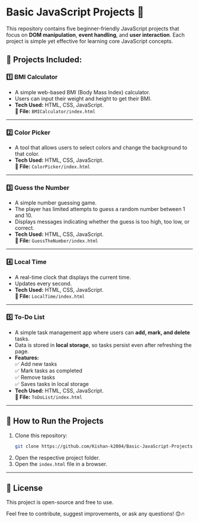# **Basic JavaScript Projects 🚀**  

This repository contains five beginner-friendly JavaScript projects that focus on **DOM manipulation**, **event handling**, and **user interaction**. Each project is simple yet effective for learning core JavaScript concepts.  

## **📌 Projects Included:**  

### 1️⃣ **BMI Calculator**  
   - A simple web-based BMI (Body Mass Index) calculator.  
   - Users can input their weight and height to get their BMI.  
   - **Tech Used:** HTML, CSS, JavaScript.  
   **📂 File:** `BMICalculator/index.html`  

---

### 2️⃣ **Color Picker**  
   - A tool that allows users to select colors and change the background to that color.  
   - **Tech Used:** HTML, CSS, JavaScript.  
   **📂 File:** `ColorPicker/index.html`  

---

### 3️⃣ **Guess the Number**  
   - A simple number guessing game.  
   - The player has limited attempts to guess a random number between 1 and 10.  
   - Displays messages indicating whether the guess is too high, too low, or correct.  
   - **Tech Used:** HTML, CSS, JavaScript.  
   **📂 File:** `GuessTheNumber/index.html`  

---

### 4️⃣ **Local Time**  
   - A real-time clock that displays the current time.  
   - Updates every second.  
   - **Tech Used:** HTML, CSS, JavaScript.  
   **📂 File:** `LocalTime/index.html`  

---

### 5️⃣ **To-Do List**  
   - A simple task management app where users can **add, mark, and delete** tasks.  
   - Data is stored in **local storage**, so tasks persist even after refreshing the page.  
   - **Features:**  
     ✅ Add new tasks  
     ✅ Mark tasks as completed  
     ✅ Remove tasks  
     ✅ Saves tasks in local storage  
   - **Tech Used:** HTML, CSS, JavaScript.  
   **📂 File:** `ToDoList/index.html`  

---

## **🚀 How to Run the Projects**  
1. Clone this repository:  
   ```sh
   git clone https://github.com/Kishan-k2004/Basic-JavaScript-Projects.git
   ```
2. Open the respective project folder.  
3. Open the `index.html` file in a browser.  

---

## **📜 License**  
This project is open-source and free to use.  

Feel free to contribute, suggest improvements, or ask any questions! 😊🔥

